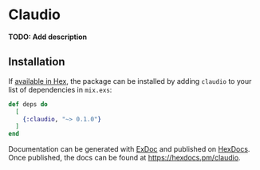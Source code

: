 # Claudio

**TODO: Add description**

## Installation

If [available in Hex](https://hex.pm/docs/publish), the package can be installed
by adding `claudio` to your list of dependencies in `mix.exs`:

```elixir
def deps do
  [
    {:claudio, "~> 0.1.0"}
  ]
end
```

Documentation can be generated with [ExDoc](https://github.com/elixir-lang/ex_doc)
and published on [HexDocs](https://hexdocs.pm). Once published, the docs can
be found at <https://hexdocs.pm/claudio>.

